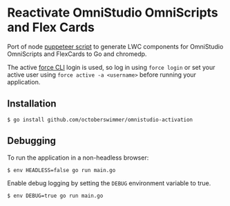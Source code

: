 # Reactivate OmniStudio OmniScripts and Flex Cards

Port of node [puppeteer script](https://github.com/vlocityinc/vlocity_build/blob/e9b4caa2e5a21ed669aa543a3250c067dc961692/lib/datapacktypes/omniscript.js#L294) to generate LWC components for OmniStudio
OmniScripts and FlexCards to Go and chromedp.

The active [force CLI](https://github.com/ForceCLI/force) login is used, so log
in using `force login` or set your active user using `force active -a
<username>` before running your application.

## Installation

```
$ go install github.com/octoberswimmer/omnistudio-activation
```

## Debugging

To run the application in a non-headless browser:

```
$ env HEADLESS=false go run main.go
```

Enable debug logging by setting the `DEBUG` environment variable to true.

```
$ env DEBUG=true go run main.go
```

